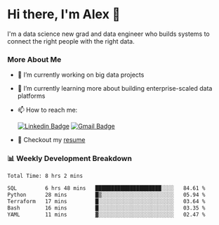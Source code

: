 # Hi there, I'm Alex  👋

I'm a data science new grad and data engineer who builds systems to connect the right people with the right data. 

### More About Me

- 🔭 I’m currently working on big data projects
- 🌱 I’m currently learning more about building enterprise-scaled data platforms
- 📫 How to reach me:

  [![Linkedin Badge](https://img.shields.io/badge/LinkedIn-0077B5?style=for-the-badge&logo=linkedin&logoColor=white)](https://www.linkedin.com/in/alex-chen-112523chen/) [![Gmail Badge](https://img.shields.io/badge/Gmail-D14836?style=for-the-badge&logo=gmail&logoColor=white)](mailto:itsalexchen@gmail.com)
- 📝 Checkout my [resume](https://itsalexchen.vercel.app/AlexChenResume.pdf)



### 📊 Weekly Development Breakdown
<!--START_SECTION:waka-->

```txt
Total Time: 8 hrs 2 mins

SQL         6 hrs 48 mins   █████████████████████░░░░   84.61 %
Python      28 mins         █▒░░░░░░░░░░░░░░░░░░░░░░░   05.94 %
Terraform   17 mins         █░░░░░░░░░░░░░░░░░░░░░░░░   03.64 %
Bash        16 mins         █░░░░░░░░░░░░░░░░░░░░░░░░   03.35 %
YAML        11 mins         ▓░░░░░░░░░░░░░░░░░░░░░░░░   02.47 %
```

<!--END_SECTION:waka-->
